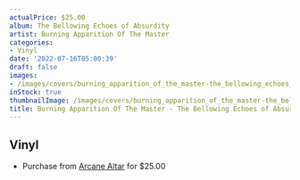 ```yaml
---
actualPrice: $25.00
album: The Bellowing Echoes of Absurdity
artist: Burning Apparition Of The Master
categories:
- Vinyl
date: '2022-07-16T05:00:39'
draft: false
images:
- /images/covers/burning_apparition_of_the_master-the_bellowing_echoes_of_absurdity.jpg
inStock: true
thumbnailImage: /images/covers/burning_apparition_of_the_master-the_bellowing_echoes_of_absurdity-thumb.jpg
title: Burning Apparition Of The Master - The Bellowing Echoes of Absurdity
---
```


## Vinyl
* Purchase from [Arcane Altar](https://arcanealtar.bigcartel.com/product/burning-apparition-of-the-master-the-bellowing-echoes-of-absurdity-12-lp-red-vinyl) for $25.00
